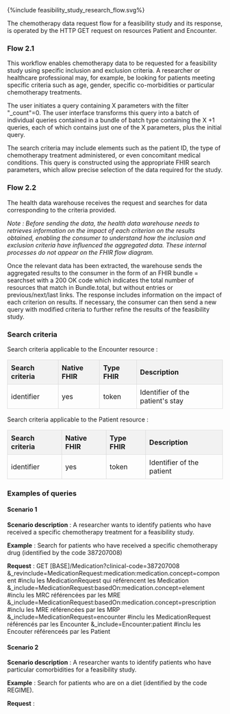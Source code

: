 <div>{%include feasibility_study_research_flow.svg%}</div>

The chemotherapy data request flow for a feasibility study and its response, is operated by the HTTP GET request on resources Patient and Encounter.

### Flow 2.1

This workflow enables chemotherapy data to be requested for a feasibility study using specific inclusion and exclusion criteria. A researcher or healthcare professional may, for example, be looking for patients meeting specific criteria such as age, gender, specific co-morbidities or particular chemotherapy treatments.

The user initiates a query containing X parameters with the filter "_count"=0. The user interface transforms this query into a batch of individual queries contained in a bundle of batch type containing the X +1 queries, each of which contains just one of the X parameters, plus the initial query.

The search criteria may include elements such as the patient ID, the type of chemotherapy treatment administered, or even concomitant medical conditions. This query is constructed using the appropriate FHIR search parameters, which allow precise selection of the data required for the study.

### Flow 2.2

The health data warehouse receives the request and searches for data corresponding to the criteria provided.

*Note :  Before sending the data, the health data warehouse needs to retrieves information on the impact of each criterion on the results obtained, enabling the consumer to understand how the inclusion and exclusion criteria have influenced the aggregated data. These internal processes do not appear on the FHIR flow diagram.*

Once the relevant data has been extracted, the warehouse sends the aggregated results to the consumer in the form of an FHIR bundle = searchset with a 200 OK code which indicates the total number of resources that match in Bundle.total, but without entries or previous/next/last links. The response includes information on the impact of each criterion on results. If necessary, the consumer can then send a new query with modified criteria to further refine the results of the feasibility study.



### Search criteria

Search criteria applicable to the Encounter resource : 

<!DOCTYPE html>
<html lang="en">
<head>
    <meta charset="UTF-8">
    <meta name="viewport" content="width=device-width, initial-scale=1.0">
    <title>Search Criteria</title>
    <style>
        table {
            width: 100%;
            border-collapse: collapse;
        }
        th, td {
            border: 1px solid #ddd;
            padding: 8px;
        }
        th {
            background-color: #f2f2f2;
            text-align: left;
        }
    </style>
</head>
<body>

<table>
    <thead>
        <tr>
            <th>Search criteria</th>
            <th>Native FHIR</th>
            <th>Type FHIR</th>
            <th>Description</th>
        </tr>
    </thead>
    <tbody>
        <tr>
            <td>identifier</td>
            <td>yes</td>
            <td>token</td>
            <td>Identifier of the patient's stay</td>
        </tr>
    </tbody>
</table>

Search criteria applicable to the Patient resource : 
<table>
    <thead>
        <tr>
            <th>Search criteria</th>
            <th>Native FHIR</th>
            <th>Type FHIR</th>
            <th>Description</th>
        </tr>
    </thead>
    <tbody>
        <tr>
            <td>identifier</td>
            <td>yes</td>
            <td>token</td>
            <td>Identifier of the patient</td>
        </tr>
    </tbody>
</table>

</body>
</html>


### Examples of queries

#### Scenario 1

__Scenario description__ : A researcher wants to identify patients who have received a specific chemotherapy treatment for a feasibility study.

__Example__ : Search for patients who have received a specific chemotherapy drug (identified by the code 387207008) 

__Request__ : GET [BASE]/Medication?clinical-code=387207008
&_revinclude=MedicationRequest:medication:medication.concept=component #inclu les MedicationRequest qui référencent les Medication
&_include=MedicationRequest:basedOn:medication.concept=element #inclu les MRC référencées par les MRE
&_include=MedicationRequest:basedOn:medication.concept=prescription #inclu les MRE référencées par les MRP
&_include=MedicationRequest=encounter #inclu les MedicationRequest référencés par les Encounter
&_include=Encounter:patient #inclu les Encouter référenceés par les Patient



#### Scenario 2

__Scenario description__ : A researcher wants to identify patients who have particular comorbidities for a feasibility study.

__Example__ : Search for patients who are on a diet (identified by the code REGIME).

__Request__ : 

